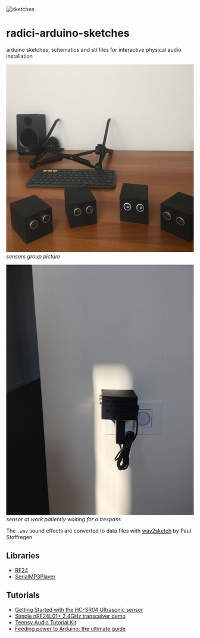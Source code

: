 ![sketches](https://github.com/danieledep/arduino-sketches/blob/main/arduino-sketches-cover-1400.jpg)  
# radici-arduino-sketches
arduino sketches, schematics and stl files for interactive physical audio installation

![grouppic](https://github.com/danieledep/radici-arduino-sketches/blob/main/foto-video-installation/group-pic.JPG)
*sensors group picture*

![working sensor](https://github.com/danieledep/radici-arduino-sketches/blob/main/foto-video-installation/IMG_2123.JPG)
*sensor at work patiently waiting for a trespass*   

The ```.wav``` sound effects are converted to data files with [wav2sketch](https://github.com/PaulStoffregen/Audio/tree/master/extras/wav2sketch) by Paul Stoffregen

## Libraries
- [RF24](https://github.com/nRF24/RF24)
- [SerialMP3Player](https://github.com/salvadorrueda/SerialMP3Player)
   
## Tutorials 
- [Getting Started with the HC-SR04 Ultrasonic sensor](https://create.arduino.cc/projecthub/Isaac100/getting-started-with-the-hc-sr04-ultrasonic-sensor-036380)
- [Simple nRF24L01+ 2.4GHz transceiver demo](https://forum.arduino.cc/index.php?topic=421081)  
- [Teensy Audio Tutorial Kit](https://www.pjrc.com/store/audio_tutorial_kit.html)
- [Feeding power to Arduino: the ultimate guide](https://www.open-electronics.org/the-power-of-arduino-this-unknown/)
